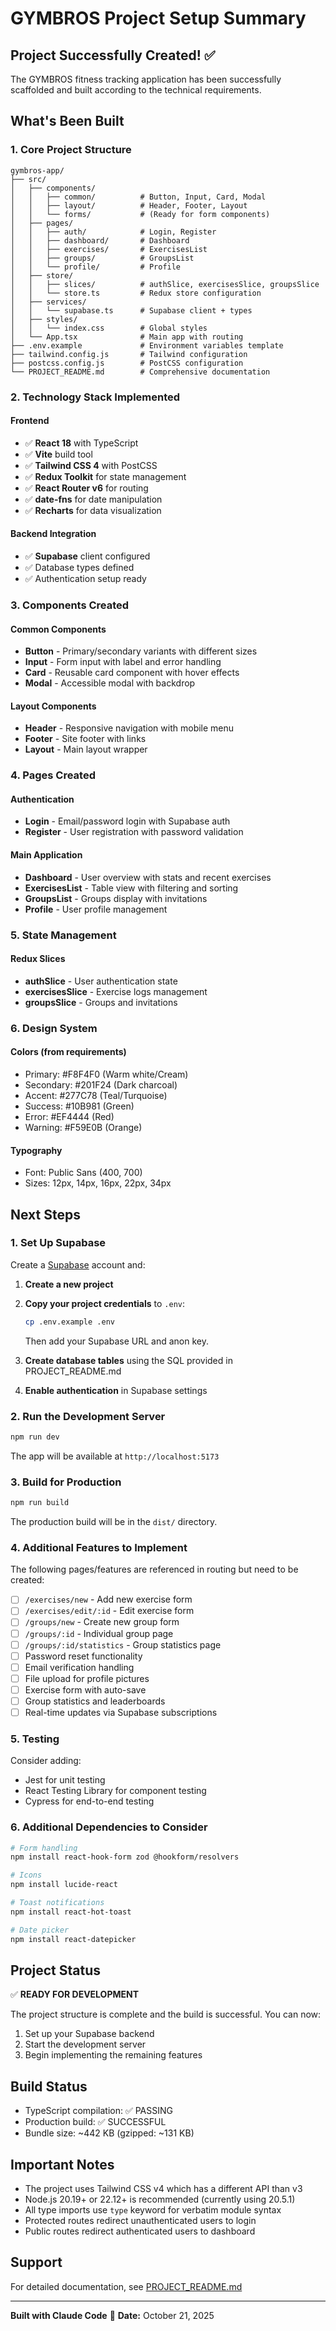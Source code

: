 # GYMBROS Project Setup Summary

## Project Successfully Created! ✅

The GYMBROS fitness tracking application has been successfully scaffolded and built according to the technical requirements.

## What's Been Built

### 1. Core Project Structure
```
gymbros-app/
├── src/
│   ├── components/
│   │   ├── common/          # Button, Input, Card, Modal
│   │   ├── layout/          # Header, Footer, Layout
│   │   └── forms/           # (Ready for form components)
│   ├── pages/
│   │   ├── auth/            # Login, Register
│   │   ├── dashboard/       # Dashboard
│   │   ├── exercises/       # ExercisesList
│   │   ├── groups/          # GroupsList
│   │   └── profile/         # Profile
│   ├── store/
│   │   ├── slices/          # authSlice, exercisesSlice, groupsSlice
│   │   └── store.ts         # Redux store configuration
│   ├── services/
│   │   └── supabase.ts      # Supabase client + types
│   ├── styles/
│   │   └── index.css        # Global styles
│   └── App.tsx              # Main app with routing
├── .env.example             # Environment variables template
├── tailwind.config.js       # Tailwind configuration
├── postcss.config.js        # PostCSS configuration
└── PROJECT_README.md        # Comprehensive documentation
```

### 2. Technology Stack Implemented

#### Frontend
- ✅ **React 18** with TypeScript
- ✅ **Vite** build tool
- ✅ **Tailwind CSS 4** with PostCSS
- ✅ **Redux Toolkit** for state management
- ✅ **React Router v6** for routing
- ✅ **date-fns** for date manipulation
- ✅ **Recharts** for data visualization

#### Backend Integration
- ✅ **Supabase** client configured
- ✅ Database types defined
- ✅ Authentication setup ready

### 3. Components Created

#### Common Components
- **Button** - Primary/secondary variants with different sizes
- **Input** - Form input with label and error handling
- **Card** - Reusable card component with hover effects
- **Modal** - Accessible modal with backdrop

#### Layout Components
- **Header** - Responsive navigation with mobile menu
- **Footer** - Site footer with links
- **Layout** - Main layout wrapper

### 4. Pages Created

#### Authentication
- **Login** - Email/password login with Supabase auth
- **Register** - User registration with password validation

#### Main Application
- **Dashboard** - User overview with stats and recent exercises
- **ExercisesList** - Table view with filtering and sorting
- **GroupsList** - Groups display with invitations
- **Profile** - User profile management

### 5. State Management

#### Redux Slices
- **authSlice** - User authentication state
- **exercisesSlice** - Exercise logs management
- **groupsSlice** - Groups and invitations

### 6. Design System

#### Colors (from requirements)
- Primary: #F8F4F0 (Warm white/Cream)
- Secondary: #201F24 (Dark charcoal)
- Accent: #277C78 (Teal/Turquoise)
- Success: #10B981 (Green)
- Error: #EF4444 (Red)
- Warning: #F59E0B (Orange)

#### Typography
- Font: Public Sans (400, 700)
- Sizes: 12px, 14px, 16px, 22px, 34px

## Next Steps

### 1. Set Up Supabase

Create a [Supabase](https://supabase.com) account and:

1. **Create a new project**

2. **Copy your project credentials** to `.env`:
   ```bash
   cp .env.example .env
   ```
   Then add your Supabase URL and anon key.

3. **Create database tables** using the SQL provided in PROJECT_README.md

4. **Enable authentication** in Supabase settings

### 2. Run the Development Server

```bash
npm run dev
```

The app will be available at `http://localhost:5173`

### 3. Build for Production

```bash
npm run build
```

The production build will be in the `dist/` directory.

### 4. Additional Features to Implement

The following pages/features are referenced in routing but need to be created:

- [ ] `/exercises/new` - Add new exercise form
- [ ] `/exercises/edit/:id` - Edit exercise form
- [ ] `/groups/new` - Create new group form
- [ ] `/groups/:id` - Individual group page
- [ ] `/groups/:id/statistics` - Group statistics page
- [ ] Password reset functionality
- [ ] Email verification handling
- [ ] File upload for profile pictures
- [ ] Exercise form with auto-save
- [ ] Group statistics and leaderboards
- [ ] Real-time updates via Supabase subscriptions

### 5. Testing

Consider adding:
- Jest for unit testing
- React Testing Library for component testing
- Cypress for end-to-end testing

### 6. Additional Dependencies to Consider

```bash
# Form handling
npm install react-hook-form zod @hookform/resolvers

# Icons
npm install lucide-react

# Toast notifications
npm install react-hot-toast

# Date picker
npm install react-datepicker
```

## Project Status

✅ **READY FOR DEVELOPMENT**

The project structure is complete and the build is successful. You can now:
1. Set up your Supabase backend
2. Start the development server
3. Begin implementing the remaining features

## Build Status

- TypeScript compilation: ✅ PASSING
- Production build: ✅ SUCCESSFUL
- Bundle size: ~442 KB (gzipped: ~131 KB)

## Important Notes

- The project uses Tailwind CSS v4 which has a different API than v3
- Node.js 20.19+ or 22.12+ is recommended (currently using 20.5.1)
- All type imports use `type` keyword for verbatim module syntax
- Protected routes redirect unauthenticated users to login
- Public routes redirect authenticated users to dashboard

## Support

For detailed documentation, see [PROJECT_README.md](PROJECT_README.md)

---

**Built with Claude Code** 🤖
**Date:** October 21, 2025
